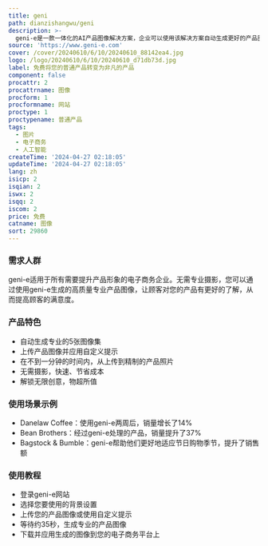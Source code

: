 ```yaml
---
title: geni
path: dianzishangwu/geni
description: >-
  geni-e是一款一体化的AI产品图像解决方案，企业可以使用该解决方案自动生成更好的产品图像。通过使用我们预设的背景设置，上传产品图像或使用自定义提示生成产品图像，您可以将在线商店的形象提升到一个新的水平。
source: 'https://www.geni-e.com'
cover: /cover/20240610/6/10/20240610_88142ea4.jpg
logo: /logo/20240610/6/10/20240610_d71db73d.jpg
label: 免费将您的普通产品转变为非凡的产品
component: false
procattr: 2
procattrname: 图像
procform: 1
procformname: 网站
proctype: 1
proctypename: 普通产品
tags:
  - 图片
  - 电子商务
  - 人工智能
createTime: '2024-04-27 02:18:05'
updateTime: '2024-04-27 02:18:05'
lang: zh
isicp: 2
isqian: 2
iswx: 2
isqq: 2
iscom: 2
price: 免费
catname: 图像
sort: 29860
---
```




### 需求人群
geni-e适用于所有需要提升产品形象的电子商务企业。无需专业摄影，您可以通过使用geni-e生成的高质量专业产品图像，让顾客对您的产品有更好的了解，从而提高顾客的满意度。

### 产品特色
* 自动生成专业的5张图像集
* 上传产品图像并应用自定义提示
* 在不到一分钟的时间内，从上传到精制的产品照片
* 无需摄影，快速、节省成本
* 解锁无限创意，物超所值

### 使用场景示例
* Danelaw Coffee：使用geni-e两周后，销量增长了14%
* Bean Brothers：经过geni-e处理的产品，销量提升了37%
* Bagstock & Bumble：geni-e帮助他们更好地适应节日购物季节，提升了销售额

### 使用教程
* 登录geni-e网站
* 选择您要使用的背景设置
* 上传您的产品图像或使用自定义提示
* 等待约35秒，生成专业的产品图像
* 下载并应用生成的图像到您的电子商务平台上

  
